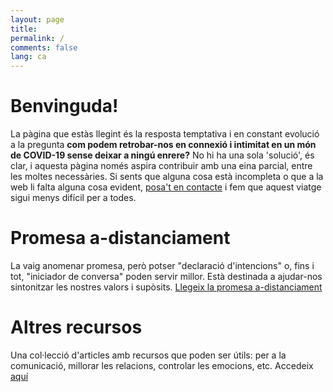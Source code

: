 ```yaml
---
layout: page
title:
permalink: /
comments: false
lang: ca
---
```


# Benvinguda!

La pàgina que estàs llegint és la resposta temptativa i en constant evolució a la pregunta **com podem retrobar-nos en connexió i intimitat en un món de COVID-19 sense deixar a ningú enrere?** No hi ha una sola 'solució', és clar, i aquesta pàgina només aspira contribuir amb una eina parcial, entre les moltes necessàries.
Si sents que alguna cosa està incompleta o que a la web li falta alguna cosa evident, [posa't en contacte]({{site.baseurl}}/contact) i fem que aquest viatge sigui menys difícil per a todes.

# Promesa a-distanciament

La vaig anomenar promesa, però potser "declaració d'intencions" o, fins i tot, "iniciador de conversa" poden servir millor. Està destinada a ajudar-nos sintonitzar les nostres valors i supòsits.
<a class="btn btn-primary btn-lg" href="{{site.baseurl}}/pledge">Llegeix la promesa a-distanciament</a>


# Altres recursos
Una col·lecció d'articles amb recursos que poden ser útils: per a la comunicació, millorar les relacions, controlar les emocions, etc. Accedeix <a class="btn btn-primary btn-sm" href="{{site.baseurl}}/resources">aquí</a>